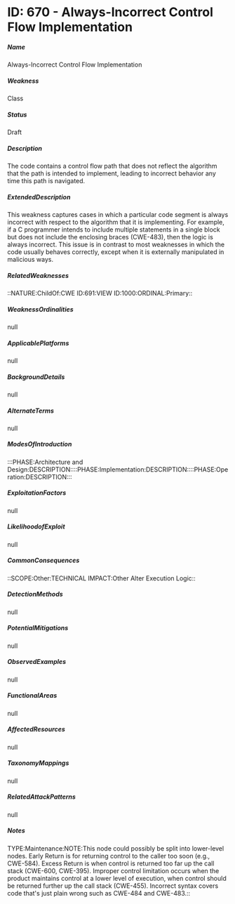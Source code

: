 # ID: 670 - Always-Incorrect Control Flow Implementation
<h5>Name</h5>Always-Incorrect Control Flow Implementation
<h5>Weakness</h5>Class
<h5>Status</h5>Draft
<h5>Description</h5>The code contains a control flow path that does not reflect the algorithm that the path is intended to implement, leading to incorrect behavior any time this path is navigated.
<h5>ExtendedDescription</h5>This weakness captures cases in which a particular code segment is always incorrect with respect to the algorithm that it is implementing. For example, if a C programmer intends to include multiple statements in a single block but does not include the enclosing braces (CWE-483), then the logic is always incorrect. This issue is in contrast to most weaknesses in which the code usually behaves correctly, except when it is externally manipulated in malicious ways.
<h5>RelatedWeaknesses</h5>::NATURE:ChildOf:CWE ID:691:VIEW ID:1000:ORDINAL:Primary::
<h5>WeaknessOrdinalities</h5>null
<h5>ApplicablePlatforms</h5>null
<h5>BackgroundDetails</h5>null
<h5>AlternateTerms</h5>null
<h5>ModesOfIntroduction</h5>:::PHASE:Architecture and Design:DESCRIPTION::::PHASE:Implementation:DESCRIPTION::::PHASE:Operation:DESCRIPTION:::
<h5>ExploitationFactors</h5>null
<h5>LikelihoodofExploit</h5>null
<h5>CommonConsequences</h5>::SCOPE:Other:TECHNICAL IMPACT:Other Alter Execution Logic::
<h5>DetectionMethods</h5>null
<h5>PotentialMitigations</h5>null
<h5>ObservedExamples</h5>null
<h5>FunctionalAreas</h5>null
<h5>AffectedResources</h5>null
<h5>TaxonomyMappings</h5>null
<h5>RelatedAttackPatterns</h5>null
<h5>Notes</h5>TYPE:Maintenance:NOTE:This node could possibly be split into lower-level nodes. Early Return is for returning control to the caller too soon (e.g., CWE-584). Excess Return is when control is returned too far up the call stack (CWE-600, CWE-395). Improper control limitation occurs when the product maintains control at a lower level of execution, when control should be returned further up the call stack (CWE-455). Incorrect syntax covers code that's just plain wrong such as CWE-484 and CWE-483.::

